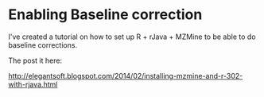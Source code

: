 # Enabling Baseline correction #

I've created a tutorial on how to set up R + rJava + MZMine to be able to do baseline corrections.

The post it here:

http://elegantsoft.blogspot.com/2014/02/installing-mzmine-and-r-302-with-rjava.html